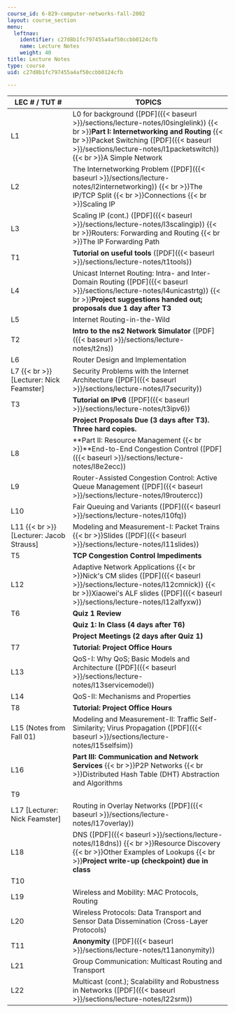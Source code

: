 ```yaml
---
course_id: 6-829-computer-networks-fall-2002
layout: course_section
menu:
  leftnav:
    identifier: c27d8b1fc797455a4af50ccbb0124cfb
    name: Lecture Notes
    weight: 40
title: Lecture Notes
type: course
uid: c27d8b1fc797455a4af50ccbb0124cfb

---
```


| LEC # / TUT # | TOPICS |
| --- | --- |
| L1 | L0 for background ([PDF]({{< baseurl >}}/sections/lecture-notes/l0singlelink))  {{< br >}}**Part I: Internetworking and Routing**  {{< br >}}Packet Switching ([PDF]({{< baseurl >}}/sections/lecture-notes/l1packetswitch))  {{< br >}}A Simple Network |
| L2 | The Internetworking Problem ([PDF]({{< baseurl >}}/sections/lecture-notes/l2internetworking))  {{< br >}}The IP/TCP Split  {{< br >}}Connections  {{< br >}}Scaling IP |
| L3 | Scaling IP (cont.) ([PDF]({{< baseurl >}}/sections/lecture-notes/l3scalingip))  {{< br >}}Routers: Forwarding and Routing  {{< br >}}The IP Forwarding Path |
| T1 | **Tutorial on useful tools** ([PDF]({{< baseurl >}}/sections/lecture-notes/t1tools)) |
| L4 | Unicast Internet Routing: Intra- and Inter-Domain Routing ([PDF]({{< baseurl >}}/sections/lecture-notes/l4unicastrtg))  {{< br >}}**Project suggestions handed out; proposals due 1 day after T3** |
| L5 | Internet Routing-in-the-Wild |
| T2 | **Intro to the ns2 Network Simulator** ([PDF]({{< baseurl >}}/sections/lecture-notes/t2ns)) |
| L6 | Router Design and Implementation |
| L7  {{< br >}}\[Lecturer: Nick Feamster\] | Security Problems with the Internet Architecture ([PDF]({{< baseurl >}}/sections/lecture-notes/l7security)) |
| T3 | **Tutorial on IPv6** ([PDF]({{< baseurl >}}/sections/lecture-notes/t3ipv6)) |
| &nbsp; | **Project Proposals Due (3 days after T3). Three hard copies.** |
| L8 | **Part II: Resource Management  {{< br >}}**End-to-End Congestion Control ([PDF]({{< baseurl >}}/sections/lecture-notes/l8e2ecc)) |
| L9 | Router-Assisted Congestion Control: Active Queue Management ([PDF]({{< baseurl >}}/sections/lecture-notes/l9routercc)) |
| L10 | Fair Queuing and Variants ([PDF]({{< baseurl >}}/sections/lecture-notes/l10fq)) |
| L11  {{< br >}}\[Lecturer: Jacob Strauss\] | Modeling and Measurement-I: Packet Trains  {{< br >}}Slides ([PDF]({{< baseurl >}}/sections/lecture-notes/l11slides)) |
| T5 | **TCP Congestion Control Impediments** |
| L12 | Adaptive Network Applications  {{< br >}}Nick's CM slides ([PDF]({{< baseurl >}}/sections/lecture-notes/l12cmnick))  {{< br >}}Xiaowei's ALF slides ([PDF]({{< baseurl >}}/sections/lecture-notes/l12alfyxw)) |
| T6 | **Quiz 1 Review** |
| &nbsp; | **Quiz 1: In Class (4 days after T6)** |
| &nbsp; | **Project Meetings (2 days after Quiz 1)** |
| T7 | **Tutorial: Project Office Hours** |
| L13 | QoS-I: Why QoS; Basic Models and Architecture ([PDF]({{< baseurl >}}/sections/lecture-notes/l13servicemodel)) |
| L14 | QoS-II: Mechanisms and Properties |
| T8 | **Tutorial: Project Office Hours** |
| L15 (Notes from Fall 01) | Modeling and Measurement-II: Traffic Self-Similarity; Virus Propagation ([PDF]({{< baseurl >}}/sections/lecture-notes/l15selfsim)) |
| L16 | **Part III: Communication and Network Services**  {{< br >}}P2P Networks  {{< br >}}Distributed Hash Table (DHT) Abstraction and Algorithms |
| T9 | &nbsp; |
| L17 \[Lecturer: Nick Feamster\] | Routing in Overlay Networks ([PDF]({{< baseurl >}}/sections/lecture-notes/l17overlay)) |
| L18 | DNS ([PDF]({{< baseurl >}}/sections/lecture-notes/l18dns))  {{< br >}}Resource Discovery  {{< br >}}Other Examples of Lookups  {{< br >}}**Project write-up (checkpoint) due in class** |
| T10 | &nbsp; |
| L19 | Wireless and Mobility: MAC Protocols, Routing |
| L20 | Wireless Protocols: Data Transport and Sensor Data Dissemination (Cross-Layer Protocols) |
| T11 | **Anonymity** ([PDF]({{< baseurl >}}/sections/lecture-notes/t11anonymity)) |
| L21 | Group Communication: Multicast Routing and Transport |
| L22 | Multicast (cont.); Scalability and Robustness in Networks ([PDF]({{< baseurl >}}/sections/lecture-notes/l22srm))